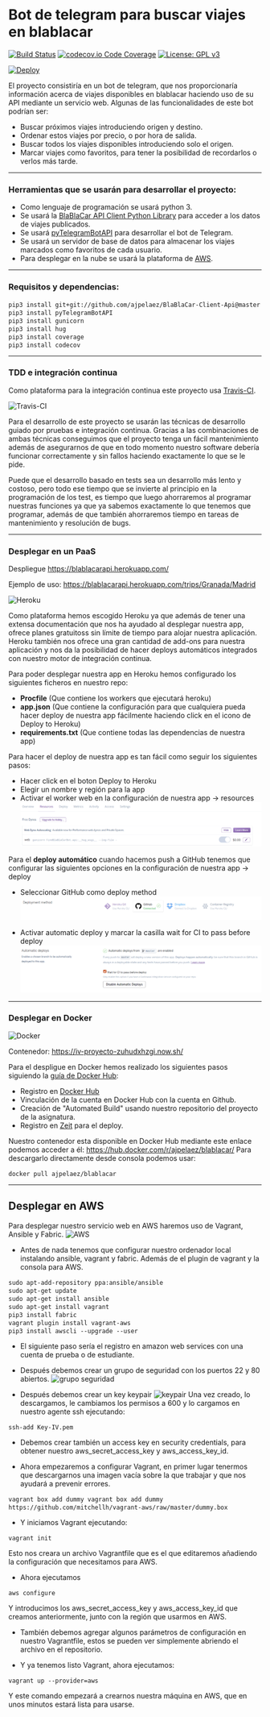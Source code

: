 # Bot de telegram para buscar viajes en blablacar
[![Build Status](https://travis-ci.org/ajpelaez/IV-Proyecto.svg?branch=master)](https://travis-ci.org/ajpelaez/IV-Proyecto)
[![codecov.io Code Coverage](https://img.shields.io/codecov/c/github/ajpelaez/IV-proyecto.svg)](https://codecov.io/gh/ajpelaez/IV-Proyecto)
[![License: GPL v3](https://img.shields.io/badge/License-GPL%20v3-blue.svg)](https://www.gnu.org/licenses/gpl-3.0)

[![Deploy](https://www.herokucdn.com/deploy/button.svg)](https://heroku.com/deploy?template=https://github.com/ajpelaez/IV-Proyecto)

El proyecto consistiría en un bot de telegram, que nos proporcionaría información acerca de viajes disponibles en blablacar haciendo uso de su API mediante un servicio web. Algunas de las funcionalidades de este bot podrían ser:
- Buscar próximos viajes introduciendo origen y destino.
- Ordenar estos viajes por precio, o por hora de salida.
- Buscar todos los viajes disponibles introduciendo solo el origen.
- Marcar viajes como favoritos, para tener la posibilidad de recordarlos o verlos más tarde.

---

### Herramientas que se usarán para desarrollar el proyecto:

- Como lenguaje de programación se usará python 3.
- Se usará la [BlaBlaCar API Client Python Library](https://github.com/arrrlo/BlaBlaCar-Client-Api) para acceder a los datos de viajes publicados.
- Se usará [pyTelegramBotAPI](https://github.com/eternnoir/pyTelegramBotAPI) para desarrollar el bot de Telegram.
- Se usará un servidor de base de datos para almacenar los viajes marcados como favoritos de cada usuario.
- Para desplegar en la nube se usará la plataforma de [AWS](https://aws.amazon.com/es/).

---

### Requisitos y dependencias:

~~~
pip3 install git+git://github.com/ajpelaez/BlaBlaCar-Client-Api@master
pip3 install pyTelegramBotAPI
pip3 install gunicorn
pip3 install hug
pip3 install coverage
pip3 install codecov
~~~

---

### TDD e integración continua

Como plataforma para la integración continua este proyecto usa [Travis-CI](https://travis-ci.org/).

![Travis-CI](https://i2.wp.com/blog.fossasia.org/wp-content/uploads/2016/08/travis.png?resize=128%2C128)

Para el desarrollo de este proyecto se usarán las técnicas de desarrollo guiado por pruebas e integración continua. Gracias a las combinaciones de ambas técnicas conseguimos que el proyecto tenga un fácil mantenimiento además de asegurarnos de que en todo momento nuestro software debería funcionar correctamente y sin fallos haciendo exactamente lo que se le pide.

Puede que el desarrollo basado en tests sea un desarrollo más lento y costoso, pero todo ese tiempo que se invierte al principio en la programación de los test, es tiempo que luego ahorraremos al programar nuestras funciones ya que ya sabemos exactamente lo que tenemos que programar, además de que también ahorraremos tiempo en tareas de mantenimiento y resolución de bugs.

---

### Desplegar en un PaaS

Despliegue https://blablacarapi.herokuapp.com/

Ejemplo de uso: https://blablacarapi.herokuapp.com/trips/Granada/Madrid

![Heroku](https://flowdocs.built.io/assets/blt881a8d2361afdcca/Heroku-128.png)

Como plataforma hemos escogido Heroku ya que además de tener una extensa documentación que nos ha ayudado al desplegar nuestra app, ofrece planes gratuitoss sin límite de tiempo para alojar nuestra aplicación.
Heroku también nos ofrece una gran cantidad de add-ons para nuestra aplicación y nos da la posibilidad de hacer deploys automáticos integrados con nuestro motor de integración continua.

Para poder desplegar nuestra app en Heroku hemos configurado los siguientes ficheros en nuestro repo:

- **Procfile** (Que contiene los workers que ejecutará heroku)
- **app.json** (Que contiene la configuración para que cualquiera pueda hacer deploy de nuestra app fácilmente haciendo click en el icono de Deploy to Heroku)
- **requirements.txt** (Que contiene todas las dependencias de nuestra app)

Para hacer el deploy de nuestra app es tan fácil como seguir los siguientes pasos:
- Hacer click en el boton Deploy to Heroku
- Elegir un nombre y región para la app
- Activar el worker web en la configuración de nuestra app -> resources
![Worker Heroku](https://raw.githubusercontent.com/ajpelaez/IV-Ejercicios/master/imgs/worker-heroku.png)

Para el **deploy automático** cuando hacemos push a GitHub tenemos que configurar las siguientes opciones en la configuración de nuestra app -> deploy
- Seleccionar GitHub como deploy method
![Heroku config](https://raw.githubusercontent.com/ajpelaez/IV-Ejercicios/master/imgs/config-deploy-heroku1.png)

- Activar automatic deploy y marcar la casilla wait for CI to pass before deploy
![Heroku config](https://raw.githubusercontent.com/ajpelaez/IV-Ejercicios/master/imgs/config-deploy-heroku2.png)

---

### Desplegar en Docker
![Docker](http://zencode.nl/wp-content/uploads/2015/05/docker-logo.png)

Contenedor: https://iv-proyecto-zuhudxhzgi.now.sh/


Para el despligue en Docker hemos realizado los siguientes pasos siguiendo la [guía de Docker Hub](https://docs.docker.com/docker-hub/builds/):
- Registro en [Docker Hub](https://hub.docker.com)
- Vinculación de la cuenta en Docker Hub con la cuenta en Github.
- Creación de "Automated Build" usando nuestro repositorio del proyecto de la asignatura.
- Registro en [Zeit](https://zeit.co) para el deploy.

Nuestro contenedor esta disponible en Docker Hub mediante este enlace podemos acceder a él: https://hub.docker.com/r/ajpelaez/blablacar/
Para descargarlo directamente desde consola podemos usar:
~~~
docker pull ajpelaez/blablacar
~~~

---

## Desplegar en AWS
Para desplegar nuestro servicio web en AWS haremos uso de Vagrant, Ansible y Fabric.
![AWS](https://botw-pd.s3.amazonaws.com/styles/logo-thumbnail/s3/112012/amazon.com_web_services.png?itok=58la_TK3)

- Antes de nada tenemos que configurar nuestro ordenador local instalando ansible, vagrant y fabric. Además de el plugin de vagrant y la consola para AWS.
~~~
sudo apt-add-repository ppa:ansible/ansible
sudo apt-get update
sudo apt-get install ansible
sudo apt-get install vagrant
pip3 install fabric
vagrant plugin install vagrant-aws
pip3 install awscli --upgrade --user
~~~
- El siguiente paso sería el registro en amazon web services con una cuenta de prueba o de estudiante.
- Después debemos crear un grupo de seguridad con los puertos 22 y 80 abiertos.
![grupo seguridad](https://i.imgur.com/PHbeDHf.png)

- Después debemos crear un key keypair
![keypair](https://i.imgur.com/uKVTFG8.png)
Una vez creado, lo descargamos, le cambiamos los permisos a 600 y lo cargamos en nuestro agente ssh ejecutando:
~~~
ssh-add Key-IV.pem
~~~

- Debemos crear también un access key en security credentials, para obtener nuestro aws_secret_access_key y aws_access_key_id.

- Ahora empezaremos a configurar Vagrant, en primer lugar tenermos que descargarnos una imagen vacía sobre la que trabajar y que nos ayudará a prevenir errores.
~~~
vagrant box add dummy vagrant box add dummy https://github.com/mitchellh/vagrant-aws/raw/master/dummy.box
~~~

- Y iniciamos Vagrant ejecutando:
~~~
vagrant init
~~~
Esto nos creara un archivo Vagrantfile que es el que editaremos añadiendo la configuración que necesitamos para AWS.

- Ahora ejecutamos
~~~
aws configure
~~~
Y introducimos los aws_secret_access_key y aws_access_key_id que creamos anteriormente, junto con la región que usarmos en AWS.

- También debemos agregar algunos parámetros de configuración en nuestro Vagrantfile, estos se pueden ver simplemente abriendo el archivo en el repositorio.

- Y ya tenemos listo Vagrant, ahora ejecutamos:
~~~
vagrant up --provider=aws
~~~
Y este comando empezará a crearnos nuestra máquina en AWS, que en unos minutos estará lista para usarse.
